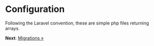 # Configuration

Following the Laravel convention, these are simple php files returning arrays.

**Next**: [Migrations &raquo;](migrations.md)